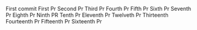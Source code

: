 First commit 
First Pr
Second Pr
Third Pr
Fourth Pr
Fifth Pr
Sixth Pr
Seventh Pr
Eighth Pr
Ninth PR
Tenth Pr
Eleventh Pr
Twelveth Pr
Thirteenth
Fourteenth Pr
Fifteenth Pr
Sixteenth Pr
